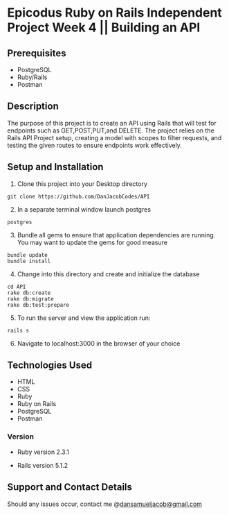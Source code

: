 # Epicodus Ruby on Rails Independent Project Week 4 || Building an API



## Prerequisites
* PostgreSQL
* Ruby/Rails
* Postman

## Description
The purpose of this project is to create an API using Rails that will test for endpoints such as GET,POST,PUT,and DELETE. The project relies on the Rails API Project setup, creating a model with scopes to filter requests, and testing the given routes to ensure endpoints work effectively.

## Setup and Installation
1. Clone this project into your Desktop directory
  ```
  git clone https://github.com/DanJacobCodes/API
  ```
2. In a separate terminal window launch postgres
```
postgres
```

3. Bundle all gems to ensure that application dependencies are running. You may want to update the gems for good measure
  ```
  bundle update
  bundle install
  ```
4. Change into this directory and create and initialize the database
  ```
  cd API
  rake db:create
  rake db:migrate
  rake db:test:prepare
  ```

  5. To run the server and view the application run:
  ```
  rails s
  ```

  6. Navigate to localhost:3000 in the browser of your choice


## Technologies Used
* HTML
* CSS
* Ruby
* Ruby on Rails
* PostgreSQL
* Postman

### Version
* Ruby version
  2.3.1

* Rails version
  5.1.2

## Support and Contact Details
Should any issues occur, contact me @dansamueljacob@gmail.com
